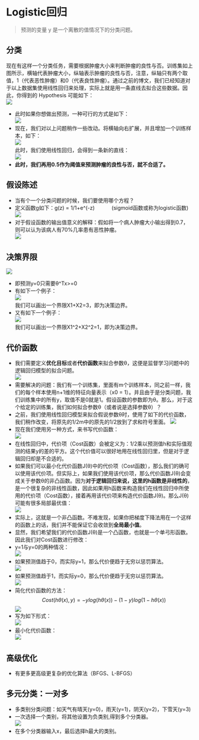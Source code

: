 # Logistic回归

> 预测的变量 y 是一个离散的值情况下的分类问题。

## 分类
现在有这样一个分类任务，需要根据肿瘤大小来判断肿瘤的良性与否。训练集如上图所示，横轴代表肿瘤大小，纵轴表示肿瘤的良性与否，注意，纵轴只有两个取值，1（代表恶性肿瘤）和0（代表良性肿瘤）。通过之前的博文，我们已经知道对于以上数据集使用线性回归来处理，实际上就是用一条直线去拟合这些数据。因此，你得到的 Hypothesis 可能如下：<br>
![](./pic/6-1.png)
- 此时如果你想做出预测，一种可行的方式是如下：<br>
![](./pic/6-2.png)
- 现在，我们对以上问题稍作一些改动。将横轴向右扩展，并且增加一个训练样本，如下：<br>
![](./pic/6-3.png)<br>
此时，我们使用线性回归，会得到一条新的直线：<br>
![](./pic/6-4.png)
- **此时，我们再用0.5作为阈值来预测肿瘤的良性与否，就不合适了。**

## 假设陈述
- 当有个一个分类问题的时候，我们要使用哪个方程？<br>
- 定义函数g如下：g(z) = 1/1+e^(-z)   　　　(sigmoid函数或称为logistic函数)<br>
![](./pic/6-5.png)
- 对于假设函数的输出值意义的解释：假如将一个病人肿瘤大小输出得到0.7，则可以认为该病人有70%几率患有恶性肿瘤。<br>
![](./pic/6-6.png)

## 决策界限
![](./pic/6-7.png)
- 即预测y=0只需要θ^Tx>=0
- 有如下一个例子：<br>
![](./pic/6-8.png)<br>
我们可以画出一个界限X1+X2=3，即为决策边界。
- 又有如下一个例子：<br>
![](./pic/6-9.png)<br>
我们可以画出一个界限X1^2+X2^2=1，即为决策边界。

## 代价函数
- 我们需要定义**优化目标**或者**代价函数**来拟合参数θ，这便是监督学习问题中的逻辑回归模型的拟合问题。<br>
![](./pic/6-10.png)
- 需要解决的问题：我们有一个训练集，里面有m个训练样本，同之前一样，我们的每个样本使用n+1维的特征向量表示（x0 = 1）。并且由于是分类问题，我们训练集中的所有y，取值不是0就是1。假设函数的参数即为θ。那么，对于这个给定的训练集，我们如何拟合参数θ（或者说是选择参数θ）？
- 之前，我们使用线性回归模型来拟合假说参数θ时，使用了如下的代价函数，我们稍作改变，将原先的1/2m中的原先的1/2放到了求和符号里面。
![](./pic/6-11.png)
- 现在我们使用另一种方式，来书写代价函数：<br>
![](./pic/6-12.png)
- 在线性回归中，代价项（Cost函数）会被定义为：1/2乘以预测值h和实际值观测的结果y的差的平方。这个代价值可以很好地用在线性回归里，但是对于逻辑回归却是不合适的。
- 如果我们可以最小化代价函数J(θ)中的代价项（Cost函数），那么我们的确可以使用该代价项。但实际上，如果我们使用该代价项，那么代价函数J(θ)会变成关于参数θ的非凸函数。因为**对于逻辑回归来说，这里的h函数是非线性的**，是一个很复杂的非线性函数，因此如果用h函数来构造我们在线性回归中所使用的代价项（Cost函数），接着再用该代价项来构造代价函数J(θ)。那么J(θ)可能有很多局部最优值：<br>
![](./pic/6-13.png)
- 实际上，这就是一个非凸函数。不难发现，如果你把梯度下降法用在一个这样的函数上的话，我们并不能保证它会收敛到**全局最小值**。
- 显然，我们希望我们的代价函数J(θ)是一个凸函数，也就是一个单弓形函数。因此我们对Cost函数进行修改：<br>
- y=1与y=0的两种情况：<br>
![](./pic/6-14.png)
- 如果预测值趋于0，而实际y=1，那么代价便趋于无穷以惩罚算法。<br>
![](./pic/6-15.png)
- 如果预测值趋于1，而实际y=0，那么代价便趋于无穷以惩罚算法。<br>
![](./pic/6-16.png)
- 简化代价函数的方法：
  $$
  Cost(hθ(x),y) = -ylog(hθ(x))-(1-y)log(1-hθ(x))
  $$
  ![](./pic/6-17.png)
- 写为如下形式：<br>
![](./pic/6-18.png)
- 最小化代价函数：<br>
![](./pic/6-19.png)

## 高级优化
- 有更多更高级更复杂的优化算法（BFGS、L-BFGS）

## 多元分类：一对多
- 多类别分类问题：如天气有晴天(y=0)，雨天(y=1)，阴天(y=2)，下雪天(y=3)
- 一次选择一个类别，将其他设置为负类别,得到多个分类器。<br>
![](./pic/6-20.png)
- 在多个分类器输入x，最后选择h最大的类别。